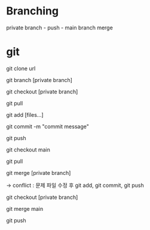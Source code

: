 # Branching
private branch - push - main branch merge

# git
git clone url

git branch [private branch]

git checkout [private branch]

git pull

git add [files...]

git commit -m "commit message"

git push

git checkout main

git pull

git merge [private branch]

-> conflict : 문제 파일 수정 후 git add, git commit, git push

git checkout [private branch]

git merge main

git push

